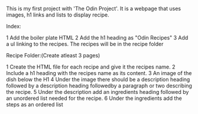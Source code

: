 This is my first project with 'The Odin Project'.
It is a webpage that uses images, h1 links and lists to display recipe.

Index:

1 Add the boiler plate HTML
2 Add the h1 heading as "Odin Recipes"
3 Add a ul linking to the recipes. The recipes will be in the recipe folder

Recipe Folder:(Create atleast 3 pages)

1 Create the HTML file for each recipe and give it the recipes name.
2 Include a h1 heading with the recipes name as its content.
3 An image of the dish below the H1
4 Under the image there should be a description heading followed by a description heading followedby a paragraph or two describing the recipe.
5 Under the description add an ingredients heading followed by an unordered list needed for the recipe.
6 Under the ingredients add the steps as an ordered list
  




